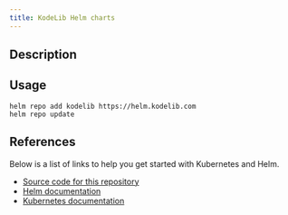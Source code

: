 ```yaml
---
title: KodeLib Helm charts
---
```


## Description

## Usage

```
helm repo add kodelib https://helm.kodelib.com
helm repo update
```

## References

Below is a list of links to help you get started with Kubernetes and Helm.

* [Source code for this repository](https://github.com/kode-lib/helm-charts)
* [Helm documentation](https://helm.sh/docs/intro/quickstart/)
* [Kubernetes documentation](https://kubernetes.io/docs/home/)
